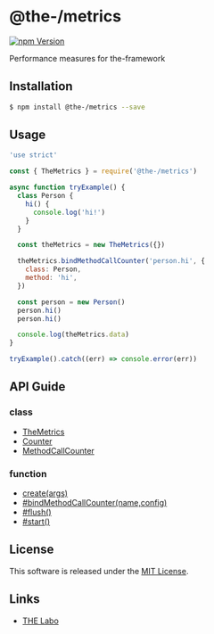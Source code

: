 @the-/metrics
==========

<!---
This file is generated by the-tmpl. Do not update manually.
--->

<!-- Badge Start -->
<a name="badges"></a>

[![npm Version][bd_npm_shield_url]][bd_npm_url]

[bd_repo_url]: https://github.com/the-labo/the
[bd_travis_url]: http://travis-ci.org/the-labo/the
[bd_travis_shield_url]: http://img.shields.io/travis/the-labo/the.svg?style=flat
[bd_travis_com_url]: http://travis-ci.com/the-labo/the
[bd_travis_com_shield_url]: https://api.travis-ci.com/the-labo/the.svg?token=
[bd_license_url]: https://github.com/the-labo/the/blob/master/LICENSE
[bd_npm_url]: http://www.npmjs.org/package/@the-/metrics
[bd_npm_shield_url]: http://img.shields.io/npm/v/@the-/metrics.svg?style=flat
[bd_standard_url]: http://standardjs.com/
[bd_standard_shield_url]: https://img.shields.io/badge/code%20style-standard-brightgreen.svg

<!-- Badge End -->


<!-- Description Start -->
<a name="description"></a>

Performance measures for the-framework

<!-- Description End -->


<!-- Overview Start -->
<a name="overview"></a>



<!-- Overview End -->


<!-- Sections Start -->
<a name="sections"></a>

<!-- Section from "doc/readme/01.Installation.md.hbs" Start -->

<a name="section-doc-readme-01-installation-md"></a>

Installation
-----

```bash
$ npm install @the-/metrics --save
```


<!-- Section from "doc/readme/01.Installation.md.hbs" End -->

<!-- Section from "doc/readme/02.Usage.md.hbs" Start -->

<a name="section-doc-readme-02-usage-md"></a>

Usage
---------

```javascript
'use strict'

const { TheMetrics } = require('@the-/metrics')

async function tryExample() {
  class Person {
    hi() {
      console.log('hi!')
    }
  }

  const theMetrics = new TheMetrics({})

  theMetrics.bindMethodCallCounter('person.hi', {
    class: Person,
    method: 'hi',
  })

  const person = new Person()
  person.hi()
  person.hi()

  console.log(theMetrics.data)
}

tryExample().catch((err) => console.error(err))

```


<!-- Section from "doc/readme/02.Usage.md.hbs" End -->


<!-- Sections Start -->

<a name="api"></a>

## API Guide

### class
- [TheMetrics](./doc/api/api.md#TheMetrics)
- [Counter](./doc/api/api.md#Counter)
- [MethodCallCounter](./doc/api/api.md#MethodCallCounter)
### function
- [create(args)](./doc/api/api.md#create)
- [#bindMethodCallCounter(name,config)](./doc/api/api.md#TheMetrics#bindMethodCallCounter)
- [#flush()](./doc/api/api.md#TheMetrics#flush)
- [#start()](./doc/api/api.md#TheMetrics#start)

<!-- LICENSE Start -->
<a name="license"></a>

License
-------
This software is released under the [MIT License](https://github.com/the-labo/the/blob/master/LICENSE).

<!-- LICENSE End -->


<!-- Links Start -->
<a name="links"></a>

Links
------

+ [THE Labo][the_labo_url]

[the_labo_url]: https://github.com/the-labo

<!-- Links End -->
